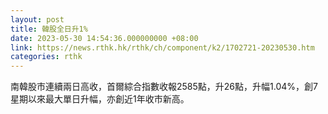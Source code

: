 ```yaml
---
layout: post
title: 韓股全日升1%
date: 2023-05-30 14:54:36.000000000 +08:00
link: https://news.rthk.hk/rthk/ch/component/k2/1702721-20230530.htm
categories: rthk
---
```


南韓股市連續兩日高收，首爾綜合指數收報2585點，升26點，升幅1.04%，創7星期以來最大單日升幅，亦創近1年收市新高。
